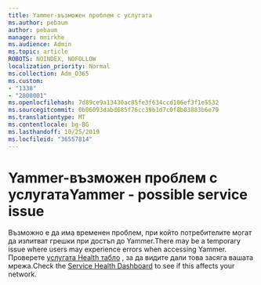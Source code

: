 ```yaml
---
title: Yammer-възможен проблем с услугата
ms.author: pebaum
author: pebaum
manager: mnirkhe
ms.audience: Admin
ms.topic: article
ROBOTS: NOINDEX, NOFOLLOW
localization_priority: Normal
ms.collection: Adm_O365
ms.custom:
- "1338"
- "2800001"
ms.openlocfilehash: 7d89ce9a13430ac85fe3f634ccd106ef3f1e5532
ms.sourcegitcommit: 0b06093dabd685f76cc39b1d7c0f8b03883b6e79
ms.translationtype: MT
ms.contentlocale: bg-BG
ms.lasthandoff: 10/25/2019
ms.locfileid: "36557814"
---
```

# <a name="yammer---possible-service-issue"></a><span data-ttu-id="0e0ef-102">Yammer-възможен проблем с услугата</span><span class="sxs-lookup"><span data-stu-id="0e0ef-102">Yammer - possible service issue</span></span>

<span data-ttu-id="0e0ef-103">Възможно е да има временен проблем, при който потребителите могат да изпитват грешки при достъп до Yammer.</span><span class="sxs-lookup"><span data-stu-id="0e0ef-103">There may be a temporary issue where users may experience errors when accessing Yammer.</span></span> <span data-ttu-id="0e0ef-104">Проверете [услугата Health табло](https://admin.microsoft.com/AdminPortal/Home#/servicehealth) , за да видите дали това засяга вашата мрежа.</span><span class="sxs-lookup"><span data-stu-id="0e0ef-104">Check the [Service Health Dashboard](https://admin.microsoft.com/AdminPortal/Home#/servicehealth) to see if this affects your network.</span></span>
